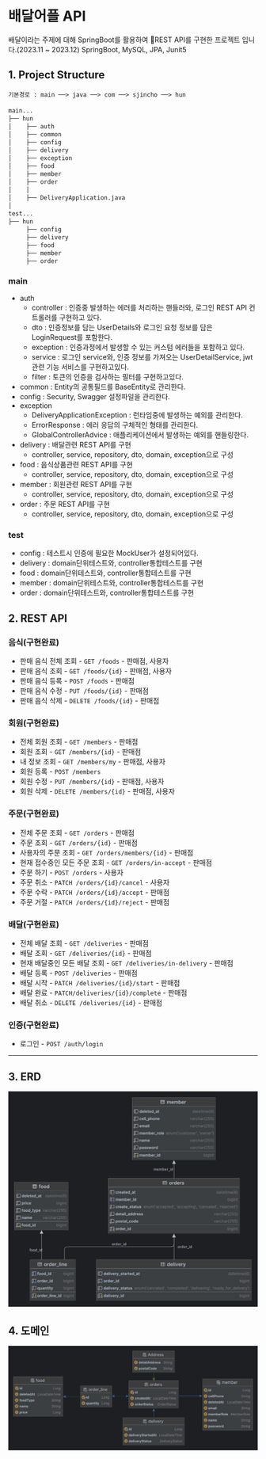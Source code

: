 # 배달어플 API
배달이라는 주제에 대해 SpringBoot를 활용하여 REST API를 구현한 프로젝트 입니다.(2023.11 ~ 2023.12)
SpringBoot, MySQL, JPA, Junit5

## 1. Project Structure
```
기본경로 : main ──> java ──> com ──> sjincho ──> hun

main...
├── hun
│    ├── auth
│    ├── common
│    ├── config
│    ├── delivery
│    ├── exception
│    ├── food
│    ├── member
│    ├── order
│    │      
│    ├── DeliveryApplication.java
│
test...
├── hun
     ├── config
     ├── delivery
     ├── food
     ├── member
     ├── order
```
### main
- auth
  - controller : 인증중 발생하는 에러를 처리하는 핸들러와, 로그인 REST API 컨트롤러를 구현하고 있다.
  - dto : 인증정보를 담는 UserDetails와 로그인 요청 정보를 담은 LoginRequest를 포함한다.
  - exception : 인증과정에서 발생할 수 있는 커스텀 에러들을 포함하고 있다.
  - service : 로그인 service와, 인증 정보를 가져오는 UserDetailService, jwt관련 기능 서비스를 구현하고있다.
  - filter : 토큰의 인증을 검사하는 필터를 구현하고있다.
- common : Entity의 공통필드를 BaseEntity로 관리한다.
- config : Security, Swagger 설정파일을 관리한다.
- exception
  - DeliveryApplicationException : 런타임중에 발생하는 예외를 관리한다.
  - ErrorResponse : 에러 응답의 구체적인 형태를 관리한다.
  - GlobalControllerAdvice : 애플리케이션에서 발생하는 예외를 핸들링한다.
- delivery : 배달관련 REST API를 구현
  - controller, service, repository, dto, domain, exception으로 구성
- food : 음식상품관련 REST API를 구현
  - controller, service, repository, dto, domain, exception으로 구성
- member : 회원관련 REST API를 구현
  - controller, service, repository, dto, domain, exception으로 구성
- order : 주문 REST API를 구현
  - controller, service, repository, dto, domain, exception으로 구성

### test
- config : 테스트시 인증에 필요한 MockUser가 설정되어있다.
- delivery : domain단위테스트와, controller통합테스트를 구현
- food : domain단위테스트와, controller통합테스트를 구현
- member : domain단위테스트와, controller통합테스트를 구현
- order : domain단위테스트와, controller통합테스트를 구현





## 2. REST API

### 음식(구현완료)
- 판매 음식 전체 조회 - `GET /foods` - 판매점, 사용자
- 판매 음식 조회 - `GET /foods/{id}` - 판매점, 사용자
- 판매 음식 등록 - `POST /foods` - 판매점
- 판매 음식 수정 - `PUT /foods/{id}` - 판매점
- 판매 음식 삭제 - `DELETE /foods/{id}` - 판매점

### 회원(구현완료)
- 전체 회원 조회 - `GET /members` - 판매점
- 회원 조회 - `GET /members/{id}` - 판매점
- 내 정보 조회 - `GET /members/my` - 판매점, 사용자
- 회원 등록 - `POST /members`
- 회원 수정 - `PUT /members/{id}` - 판매점, 사용자
- 회원 삭제 - `DELETE /members/{id}` - 판매점, 사용자

### 주문(구현완료)
- 전체 주문 조회 - `GET /orders` - 판매점
- 주문 조회 - `GET /orders/{id}` - 판매점
- 사용자의 주문 조회 - `GET /orders/members/{id}` - 판매점
- 현재 접수중인 모든 주문 조회 -  `GET /orders/in-accept` - 판매점
- 주문 하기 - `POST /orders` - 사용자
- 주문 취소 - `PATCH /orders/{id}/cancel` - 사용자
- 주문 수락 - `PATCH /orders/{id}/accept` - 판매점
- 주문 거절 - `PATCH /orders/{id}/reject` - 판매점


### 배달(구현완료)
- 전체 배달 조회 - `GET /deliveries` - 판매점
- 배달 조회 - `GET /deliveries/{id}` - 판매점
- 현재 배달중인 모든 배달 조회 - `GET /deliveries/in-delivery` - 판매점
- 배달 등록 - `POST /deliveries` - 판매점
- 배달 시작 - `PATCH /deliveries/{id}/start` - 판매점
- 배달 완료 - `PATCH/deliveries/{id}/complete` - 판매점
- 배달 취소 - `DELETE /deliveries/{id}` - 판매점


### 인증(구현완료)
- 로그인 - `POST /auth/login`



---
## 3. ERD
![table_diagram.png](docs%2Fimages%2Ftable_diagram.png)

## 4. 도메인
![entity_diagram.png](docs%2Fimages%2Fentity_diagram.png)
